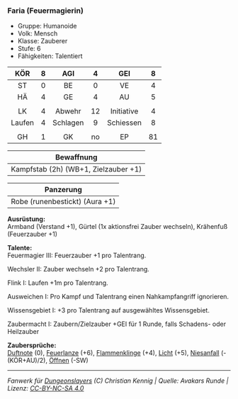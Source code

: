 ### Faria (Feuermagierin)

- Gruppe: Humanoide
- Volk: Mensch
- Klasse: Zauberer
- Stufe: 6
- Fähigkeiten: Talentiert

|  KÖR   |  8  |   AGI    |  4  |    GEI     |  8  |
| :----: | :-: | :------: | :-: | :--------: | :-: |
|   ST   |  0  |    BE    |  0  |     VE     |  4  |
|   HÄ   |  4  |    GE    |  4  |     AU     |  5  |
|        |     |          |     |            |     |
|   LK   |  4  |  Abwehr  | 12  | Initiative |  4  |
| Laufen |  4  | Schlagen |  9  | Schiessen  |  8  |
|        |     |          |     |            |     |
|   GH   |  1  |    GK    | no  |     EP     | 81  |

|              Bewaffnung              |
| :----------------------------------: |
| Kampfstab (2h) (WB+1, Zielzauber +1) |

|           Panzerung            |
| :----------------------------: |
| Robe (runenbestickt) (Aura +1) |

**Ausrüstung:**  
Armband (Verstand +1), Gürtel (1x aktionsfrei Zauber wechseln), Krähenfuß (Feuerzauber +1)

**Talente:**  
Feuermagier III: Feuerzauber +1 pro Talentrang.

Wechsler II: Zauber wechseln +2 pro Talentrang.

Flink I: Laufen +1m pro Talentrang.

Ausweichen I: Pro Kampf und Talentrang einen Nahkampfangriff ignorieren.

Wissensgebiet I: +3 pro Talentrang auf ausgewähltes Wissensgebiet.

Zaubermacht I: Zaubern/Zielzauber +GEI für 1 Runde, falls Schadens- oder Heilzauber

**Zaubersprüche:**  
[Duftnote](/grw/zauber/duftnote.md) (0), [Feuerlanze](/grw/zauber/feuerlanze.md) (+6), [Flammenklinge](/grw/zauber/flammenklinge.md) (+4), [Licht](/grw/zauber/licht.md) (+5), [Niesanfall](/grw/zauber/niesanfall.md) (-(KÖR+AU)/2), [Öffnen](/grw/zauber/oeffnen.md) (-SW)

---

_Fanwerk für [Dungeonslayers](https://www.dungeonslayers.net/) (C) Christian Kennig | Quelle: Avakars Runde | Lizenz: [CC-BY-NC-SA 4.0](https://creativecommons.org/licenses/by-nc-sa/4.0/deed.de)_

